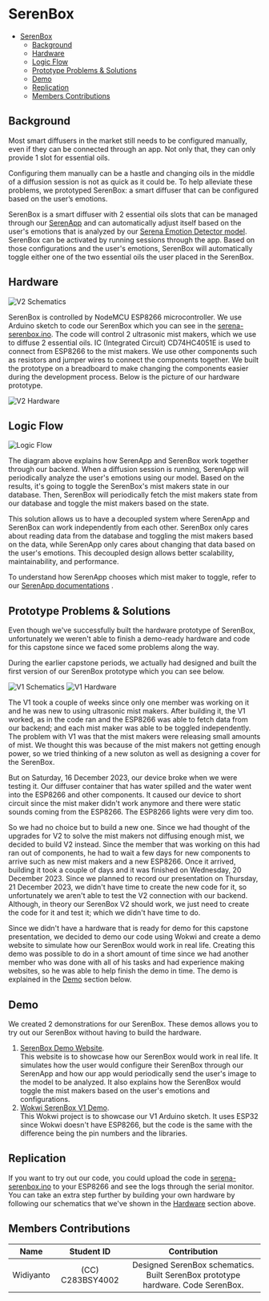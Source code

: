 # SerenBox

- [SerenBox](#serenbox)
  - [Background](#background)
  - [Hardware](#hardware)
  - [Logic Flow](#logic-flow)
  - [Prototype Problems \& Solutions](#prototype-problems--solutions)
  - [Demo](#demo)
  - [Replication](#replication)
  - [Members Contributions](#members-contributions)

## Background

Most smart diffusers in the market still needs to be configured manually, even if they can be connected through an app.
Not only that, they can only provide 1 slot for essential oils.

Configuring them manually can be a hastle and changing oils in the middle of a diffusion session is not as quick as it could be. To help alleviate these problems, we prototyped SerenBox: a smart diffuser that can be configured based on the user’s emotions.

SerenBox is a smart diffuser with 2 essential oils slots that can be managed through our [SerenApp](https://github.com/Serena-Smart-Home-Smart-Wellbeing/serena-android-app)
and can automatically adjust itself based on the user's emotions that is analyzed by our [Serena Emotion Detector model](https://github.com/Serena-Smart-Home-Smart-Wellbeing/serena-emotion-detector).
SerenBox can be activated by running sessions through the app. Based on those configurations and the user's emotions, SerenBox will automatically toggle either one of the two essential oils the user placed in the SerenBox.

## Hardware

![V2 Schematics](<results/V2/SerenBox_V2_Schematics.png>)

SerenBox is controlled by NodeMCU ESP8266 microcontroller. We use Arduino sketch to code our SerenBox which you can see in the [serena-serenbox.ino](sketch/serena-serenbox.ino).
The code will control 2 ultrasonic mist makers, which we use to diffuse 2 essential oils.
IC (Integrated Circuit) CD74HC4051E is used to connect from ESP8266 to the mist makers.
We use other components such as resistors and jumper wires to connect the components together.
We built the prototype on a breadboard to make changing the components easier during the development process. Below is the picture of our hardware prototype.

![V2 Hardware](<results/V2/SerenBox_V2_Hardware.jpg>)

## Logic Flow

![Logic Flow](<results/SerenBox Logic Flow.png>)

The diagram above explains how SerenApp and SerenBox work together through our backend. When a diffusion session is running, SerenApp
will periodically analyze the user's emotions using our model. Based on the results, it's going to toggle the SerenBox's mist makers
state in our database. Then, SerenBox will periodically fetch the mist makers state from our database and toggle the mist makers based on the state.

This solution allows us to have a decoupled system where SerenApp and SerenBox can work independently from each other. SerenBox only cares about
reading data from the database and toggling the mist makers based on the data, while SerenApp only cares about changing that data based on the user's emotions.
This decoupled design allows better scalability, maintainability, and performance.

To understand how SerenApp chooses which mist maker to toggle, refer to our [SerenApp documentations](https://github.com/Serena-Smart-Home-Smart-Wellbeing/serena-android-app)
.

## Prototype Problems & Solutions

Even though we've successfully built the hardware prototype of SerenBox, unfortunately we weren't able to finish a demo-ready hardware and code
for this capstone since we faced some problems along the way.

During the earlier capstone periods, we actually had designed and built the first version of our SerenBox prototype which you can see below.

![V1 Schematics](results/V1/SerenBox_V1_Schematics.jpg)
![V1 Hardware](results/V1/SerenBox_V1_Hardware.jpg)

The V1 took a couple of weeks since only one member was working on it and he was new to using ultrasonic mist makers. After building it, the V1 worked,
as in the code ran and the ESP8266 was able to fetch data from our backend; and each mist maker was able to be toggled independently.
The problem with V1 was that the mist makers were releasing small amounts of mist.
We thought this was because of the mist makers not getting enough power, so we tried thinking of a new soluton as well as designing a cover for the SerenBox.

But on Saturday, 16 December 2023, our device broke when we were testing it. Our diffuser container that has water spilled
and the water went into the ESP8266 and other components. It caused our device to short circuit since the mist maker didn't work
anymore and there were static sounds coming from the ESP8266. The ESP8266 lights were very dim too.

So we had no choice but to build a new one. Since we had thought of the upgrades for V2 to solve the mist makers not diffusing enough mist, we decided to build V2 instead.
Since the member that was working on this had ran out of components, he had to wait a few days for new components to arrive such as new mist makers and a new ESP8266.
Once it arrived, building it took a couple of days and it was finished on Wednesday, 20 December 2023. Since we planned to record our presentation on Thursday, 21 December 2023,
we didn't have time to create the new code for it, so unfortunately we aren't able to test the V2 connection with our backend. Although, in theory our
SerenBox V2 should work, we just need to create the code for it and test it; which we didn't have time to do.

Since we didn't have a hardware that is ready for demo for this capstone presentation, we decided to demo our code using Wokwi and
create a demo website to simulate how our SerenBox would work in real life. Creating this demo was possible to do in a short amount of time since
we had another member who was done with all of his tasks and had experience making websites, so he was able to help finish the demo in time.
The demo is explained in the [Demo](#demo) section below.

## Demo

We created 2 demonstrations for our SerenBox. These demos allows you to try out our SerenBox without having to build the hardware.

1. [SerenBox Demo Website](https://serena-smart-home-smart-wellbeing.github.io/serena-serenbox/).  
This website is to showcase how our SerenBox would work in real life. It simulates how the user would configure their SerenBox through our SerenApp and
how our app would periodically send the user's image to the model to be analyzed. It also explains how the SerenBox would toggle the mist makers based on the user's emotions and configurations.
2. [Wokwi SerenBox V1 Demo](https://wokwi.com/projects/384374647759420417).  
This Wokwi project is to showcase our V1 Arduino sketch. It uses ESP32 since Wokwi doesn't have ESP8266, but the code is the same with the difference being
the pin numbers and the libraries.

## Replication

If you want to try out our code, you could upload the code in [serena-serenbox.ino](sketch/serena-serenbox.ino) to your ESP8266 and see the logs through the serial monitor.
You can take an extra step further by building your own hardware by following our schematics that we've shown in the [Hardware](#hardware) section above.

## Members Contributions

|              Name              |    Student ID    |                                                                                                                  Contribution                                                                                                                  |
|:------------------------------:|:----------------:|:----------------------------------------------------------------------------------------------------------------------------------------------------------------------------------------------------------------------------------------------:|
|      Widiyanto      | (CC) C283BSY4002 | Designed SerenBox schematics. Built SerenBox prototype hardware. Code SerenBox. |
